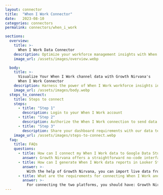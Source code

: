 ```yaml
---
layout: connector
title:  "When I Work Connector"
date:   2023-08-10
categories: connectors
permalink: connectors/when_i_work

sections:
  overview:
    title: >-
      When I Work Data Connector
    description: Optimize your workforce management insights with When I Work integration. Seamlessly merge workforce data from When I Work with Looker Studio's analytical capabilities, unlocking insights that drive scheduling strategies, labor analysis, and operational excellence.
    image_url: /assets/images/overview.webp

  body:
    title: >-
      Visualize Your When I Work channel data with Growth Nirvana's
      When I Work Connector
    description: Harness the power of When I Work workforce insights integrated into Looker Studio for strategic workforce management decisions.
    image_url: /assets/images/body.webp
  steps_to_connect:
    title: Steps to connect
    steps:
      - title: "Step 1"
        description: Login to your When I Work account
      - title: "Step 2"
        description: Authorize the When I Work connection to send data to Growth Nirvana
      - title: "Step 3"
        description: Share your dashboard requirements with our data team. We will build the report for you.
    image_url: /assets/images/steps-to-connect.webp
  faq:
    title: FAQs
    questions:
      - title: How can I connect my When I Work data to Google Data Studio/Looker Studio?
        answer: Growth Nirvana offers a straightforward no-code interface to connect to When I Work data sources.
      - title: How can I generate When I Work data reports in Looker Studio?
        answer: >-
          With the help of Growth Nirvana, you can import live data from When I Work into Looker Studio. These data can be viewed in charts, tables, and dashboards to generate branded reports that can be shared instantly.
      - title: What are the requirements for connecting When I Work and Looker Studio?
        answer: >-
          For connecting the two platforms, you should have: Growth Nirvana Account and When I Work Ads Account
---
```

